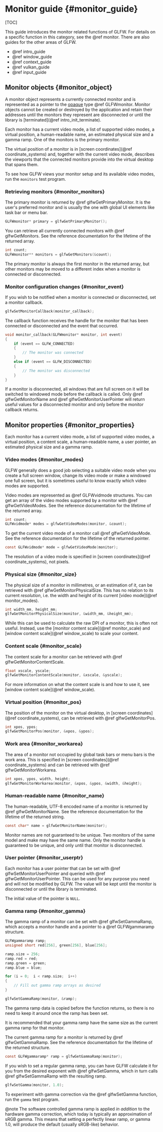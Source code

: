 # Monitor guide {#monitor_guide}

[TOC]

This guide introduces the monitor related functions of GLFW.  For details on
a specific function in this category, see the @ref monitor.  There are also
guides for the other areas of GLFW.

 - @ref intro_guide
 - @ref window_guide
 - @ref context_guide
 - @ref vulkan_guide
 - @ref input_guide


## Monitor objects {#monitor_object}

A monitor object represents a currently connected monitor and is represented as
a pointer to the [opaque](https://en.wikipedia.org/wiki/Opaque_data_type) type
@ref GLFWmonitor.  Monitor objects cannot be created or destroyed by the
application and retain their addresses until the monitors they represent are
disconnected or until the library is [terminated](@ref intro_init_terminate).

Each monitor has a current video mode, a list of supported video modes,
a virtual position, a human-readable name, an estimated physical size and
a gamma ramp.  One of the monitors is the primary monitor.

The virtual position of a monitor is in
[screen coordinates](@ref coordinate_systems) and, together with the current
video mode, describes the viewports that the connected monitors provide into the
virtual desktop that spans them.

To see how GLFW views your monitor setup and its available video modes, run the
`monitors` test program.


### Retrieving monitors {#monitor_monitors}

The primary monitor is returned by @ref glfwGetPrimaryMonitor.  It is the user's
preferred monitor and is usually the one with global UI elements like task bar
or menu bar.

```c
GLFWmonitor* primary = glfwGetPrimaryMonitor();
```

You can retrieve all currently connected monitors with @ref glfwGetMonitors.
See the reference documentation for the lifetime of the returned array.

```c
int count;
GLFWmonitor** monitors = glfwGetMonitors(&count);
```

The primary monitor is always the first monitor in the returned array, but other
monitors may be moved to a different index when a monitor is connected or
disconnected.


### Monitor configuration changes {#monitor_event}

If you wish to be notified when a monitor is connected or disconnected, set
a monitor callback.

```c
glfwSetMonitorCallback(monitor_callback);
```

The callback function receives the handle for the monitor that has been
connected or disconnected and the event that occurred.

```c
void monitor_callback(GLFWmonitor* monitor, int event)
{
    if (event == GLFW_CONNECTED)
    {
        // The monitor was connected
    }
    else if (event == GLFW_DISCONNECTED)
    {
        // The monitor was disconnected
    }
}
```

If a monitor is disconnected, all windows that are full screen on it will be
switched to windowed mode before the callback is called.  Only @ref
glfwGetMonitorName and @ref glfwGetMonitorUserPointer will return useful values
for a disconnected monitor and only before the monitor callback returns.


## Monitor properties {#monitor_properties}

Each monitor has a current video mode, a list of supported video modes,
a virtual position, a content scale, a human-readable name, a user pointer, an
estimated physical size and a gamma ramp.


### Video modes {#monitor_modes}

GLFW generally does a good job selecting a suitable video mode when you create
a full screen window, change its video mode or make a windowed one full
screen, but it is sometimes useful to know exactly which video modes are
supported.

Video modes are represented as @ref GLFWvidmode structures.  You can get an
array of the video modes supported by a monitor with @ref glfwGetVideoModes.
See the reference documentation for the lifetime of the returned array.

```c
int count;
GLFWvidmode* modes = glfwGetVideoModes(monitor, &count);
```

To get the current video mode of a monitor call @ref glfwGetVideoMode.  See the
reference documentation for the lifetime of the returned pointer.

```c
const GLFWvidmode* mode = glfwGetVideoMode(monitor);
```

The resolution of a video mode is specified in
[screen coordinates](@ref coordinate_systems), not pixels.


### Physical size {#monitor_size}

The physical size of a monitor in millimetres, or an estimation of it, can be
retrieved with @ref glfwGetMonitorPhysicalSize.  This has no relation to its
current _resolution_, i.e. the width and height of its current
[video mode](@ref monitor_modes).

```c
int width_mm, height_mm;
glfwGetMonitorPhysicalSize(monitor, &width_mm, &height_mm);
```

While this can be used to calculate the raw DPI of a monitor, this is often not
useful.  Instead, use the [monitor content scale](@ref monitor_scale) and
[window content scale](@ref window_scale) to scale your content.


### Content scale {#monitor_scale}

The content scale for a monitor can be retrieved with @ref
glfwGetMonitorContentScale.

```c
float xscale, yscale;
glfwGetMonitorContentScale(monitor, &xscale, &yscale);
```

For more information on what the content scale is and how to use it, see
[window content scale](@ref window_scale).


### Virtual position {#monitor_pos}

The position of the monitor on the virtual desktop, in
[screen coordinates](@ref coordinate_systems), can be retrieved with @ref
glfwGetMonitorPos.

```c
int xpos, ypos;
glfwGetMonitorPos(monitor, &xpos, &ypos);
```


### Work area {#monitor_workarea}

The area of a monitor not occupied by global task bars or menu bars is the work
area.  This is specified in [screen coordinates](@ref coordinate_systems) and
can be retrieved with @ref glfwGetMonitorWorkarea.

```c
int xpos, ypos, width, height;
glfwGetMonitorWorkarea(monitor, &xpos, &ypos, &width, &height);
```


### Human-readable name {#monitor_name}

The human-readable, UTF-8 encoded name of a monitor is returned by @ref
glfwGetMonitorName.  See the reference documentation for the lifetime of the
returned string.

```c
const char* name = glfwGetMonitorName(monitor);
```

Monitor names are not guaranteed to be unique.  Two monitors of the same model
and make may have the same name.  Only the monitor handle is guaranteed to be
unique, and only until that monitor is disconnected.


### User pointer {#monitor_userptr}

Each monitor has a user pointer that can be set with @ref
glfwSetMonitorUserPointer and queried with @ref glfwGetMonitorUserPointer.  This
can be used for any purpose you need and will not be modified by GLFW.  The
value will be kept until the monitor is disconnected or until the library is
terminated.

The initial value of the pointer is `NULL`.


### Gamma ramp {#monitor_gamma}

The gamma ramp of a monitor can be set with @ref glfwSetGammaRamp, which accepts
a monitor handle and a pointer to a @ref GLFWgammaramp structure.

```c
GLFWgammaramp ramp;
unsigned short red[256], green[256], blue[256];

ramp.size = 256;
ramp.red = red;
ramp.green = green;
ramp.blue = blue;

for (i = 0;  i < ramp.size;  i++)
{
    // Fill out gamma ramp arrays as desired
}

glfwSetGammaRamp(monitor, &ramp);
```

The gamma ramp data is copied before the function returns, so there is no need
to keep it around once the ramp has been set.

It is recommended that your gamma ramp have the same size as the current gamma
ramp for that monitor.

The current gamma ramp for a monitor is returned by @ref glfwGetGammaRamp.  See
the reference documentation for the lifetime of the returned structure.

```c
const GLFWgammaramp* ramp = glfwGetGammaRamp(monitor);
```

If you wish to set a regular gamma ramp, you can have GLFW calculate it for you
from the desired exponent with @ref glfwSetGamma, which in turn calls @ref
glfwSetGammaRamp with the resulting ramp.

```c
glfwSetGamma(monitor, 1.0);
```

To experiment with gamma correction via the @ref glfwSetGamma function, run the
`gamma` test program.

@note The software controlled gamma ramp is applied _in addition_ to the
hardware gamma correction, which today is typically an approximation of sRGB
gamma.  This means that setting a perfectly linear ramp, or gamma 1.0, will
produce the default (usually sRGB-like) behavior.

